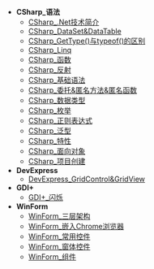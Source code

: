 * **CSharp_语法**
	* [CSharp_.Net技术简介](./Content/Article/技术笔记/CSharp/CSharp_语法/CSharp_.Net技术简介.md)
	* [CSharp_DataSet&DataTable](./Content/Article/技术笔记/CSharp/CSharp_语法/CSharp_DataSet&DataTable.md)
	* [CSharp_GetType()与typeof()的区别](./Content/Article/技术笔记/CSharp/CSharp_语法/CSharp_GetType()与typeof()的区别.md)
	* [CSharp_Linq](./Content/Article/技术笔记/CSharp/CSharp_语法/CSharp_Linq.md)
	* [CSharp_函数](./Content/Article/技术笔记/CSharp/CSharp_语法/CSharp_函数.md)
	* [CSharp_反射](./Content/Article/技术笔记/CSharp/CSharp_语法/CSharp_反射.md)
	* [CSharp_基础语法](./Content/Article/技术笔记/CSharp/CSharp_语法/CSharp_基础语法.md)
	* [CSharp_委托&匿名方法&匿名函数](./Content/Article/技术笔记/CSharp/CSharp_语法/CSharp_委托&匿名方法&匿名函数.md)
	* [CSharp_数据类型](./Content/Article/技术笔记/CSharp/CSharp_语法/CSharp_数据类型.md)
	* [CSharp_枚举](./Content/Article/技术笔记/CSharp/CSharp_语法/CSharp_枚举.md)
	* [CSharp_正则表达式](./Content/Article/技术笔记/CSharp/CSharp_语法/CSharp_正则表达式.md)
	* [CSharp_泛型](./Content/Article/技术笔记/CSharp/CSharp_语法/CSharp_泛型.md)
	* [CSharp_特性](./Content/Article/技术笔记/CSharp/CSharp_语法/CSharp_特性.md)
	* [CSharp_面向对象](./Content/Article/技术笔记/CSharp/CSharp_语法/CSharp_面向对象.md)
	* [CSharp_项目创建](./Content/Article/技术笔记/CSharp/CSharp_语法/CSharp_项目创建.md)
* **DevExpress**
	* [DevExpress_GridControl&GridView](./Content/Article/技术笔记/CSharp/DevExpress/DevExpress_GridControl&GridView.md)
* **GDI+**
	* [GDI+_闪烁](./Content/Article/技术笔记/CSharp/GDI+/GDI+_闪烁.md)
* **WinForm**
	* [WinForm_三层架构](./Content/Article/技术笔记/CSharp/WinForm/WinForm_三层架构.md)
	* [WinForm_嵌入Chrome浏览器](./Content/Article/技术笔记/CSharp/WinForm/WinForm_嵌入Chrome浏览器.md)
	* [WinForm_常用控件](./Content/Article/技术笔记/CSharp/WinForm/WinForm_常用控件.md)
	* [WinForm_窗体控件](./Content/Article/技术笔记/CSharp/WinForm/WinForm_窗体控件.md)
	* [WinForm_组件](./Content/Article/技术笔记/CSharp/WinForm/WinForm_组件.md)